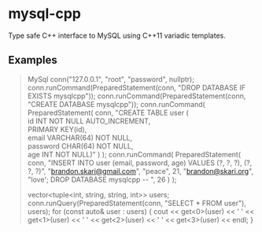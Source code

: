 mysql-cpp
=========

Type safe C++ interface to MySQL using C++11 variadic templates.

Examples
--------

> MySql conn("127.0.0.1", "root", "password", nullptr);
> conn.runCommand(PreparedStatement(conn, "DROP DATABASE IF EXISTS mysqlcpp"));
> conn.runCommand(PreparedStatement(conn, "CREATE DATABASE mysqlcpp"));
> conn.runCommand(
>     PreparedStatement(
>         conn,
>         "CREATE TABLE user (\
>             id INT NOT NULL AUTO_INCREMENT,\
>             PRIMARY KEY(id),\
>             email VARCHAR(64) NOT NULL,\
>             password CHAR(64) NOT NULL,\
>             age INT NOT NULL)"
>     )
> );
> conn.runCommand(
>     PreparedStatement(
>         conn,
>         "INSERT INTO user (email, password, age) VALUES (?, ?, ?), (?, ?, ?)",
>         "brandon.skari@gmail.com",
>         "peace",
>         21,
>         "brandon@skari.org",
>         "love'; DROP DATABASE mysqlcpp -- ",
>         26
>     )
> );
>
> vector<tuple<int, string, string, int>> users;
> conn.runQuery(PreparedStatement(conn, "SELECT * FROM user"), users);
> for (const auto& user : users)
> {
>     cout << get<0>(user)
>         << ' ' << get<1>(user)
>         << ' ' << get<2>(user)
>         << ' ' << get<3>(user)
>         << endl;
> }
